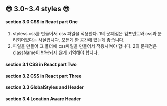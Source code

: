 ## 😎 3.0~3.4 styles 😎

#### section 3.0 CSS in React part One

1. styless.css를 만들어서 css 파일을 적용한다.
1의 문제점은 컴포넌트와 css과 분리되어있다는 사실입니다.
모든게 한 공간에 있는게 좋습니다.
2. 파일을 만들어 그 폴더에 css파일을 만들어서 적용시켜야 합니다. 
2의 문제점은 className이 반복되지 않게 기억해야 합니다.

#### section 3.1 CSS in React part Two

#### section 3.2 CSS in React part Three

#### section 3.3 GlobalStyles and Header

#### section 3.4 Location Aware Header
